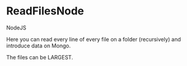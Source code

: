 # ReadFilesNode
NodeJS

Here you can read every line of every file on a folder (recursively) and introduce data on Mongo.

The files can be LARGEST.
